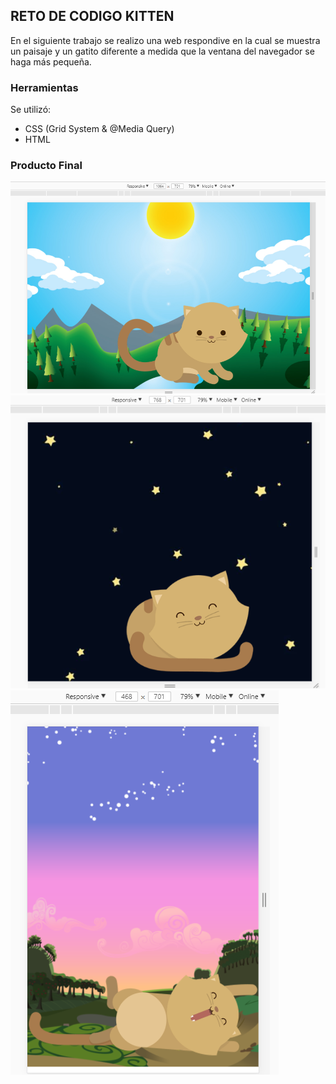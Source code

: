 ## RETO DE CODIGO KITTEN  

En el siguiente trabajo se realizo una web respondive en la cual se muestra un paisaje y un gatito diferente a medida que la ventana del navegador se haga más pequeña.  

### Herramientas  
Se utilizó:

- CSS (Grid System & @Media Query)
- HTML

### Producto Final 
![Responsive-Desktop](assets/images/ImagenUno.png)
![Responsive-Desktop](assets/images/imagenDos.png)
![Responsive-Desktop](assets/images/imagenTres.png)
